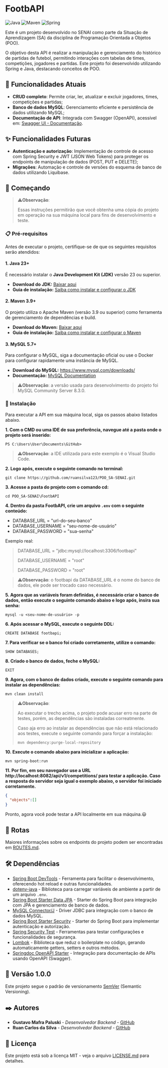 # FootbAPI

![Java](https://img.shields.io/badge/java-23%2B-orange)
![Maven](https://img.shields.io/badge/maven-3.9%2B-blue)
![Spring](https://img.shields.io/badge/spring--boot-3.3.4-brightgreen)

Este é um projeto desenvolvido no SENAI como parte da Situação de Aprendizagem (SA) da disciplina de Programação Orientada a Objetos (POO).

O objetivo desta API é realizar a manipulação e gerenciamento do histórico de partidas de futebol, permitindo interações com tabelas de times, competições, jogadores e partidas. Este projeto foi desenvolvido utilizando Spring e Java, destacando conceitos de POO.

## 📌 Funcionalidades Atuais

- **CRUD completo**: Permite criar, ler, atualizar e excluir jogadores, times, competições e partidas;
- **Banco de dados MySQL**: Gerenciamento eficiente e persistência de dados utilizando MySQL;
- **Documentação de API**: Integrada com Swagger (OpenAPI), acessível em: [Swagger UI - Documentação](http://localhost:8082/api/v1/swagger-ui/index.html).

## ✨ Funcionalidades Futuras

- **Autenticação e autorização**: Implementação de controle de acesso com Spring Security e JWT (JSON Web Tokens) para proteger os endpoints de manipulação de dados (POST, PUT e DELETE);
- **Migrações**: Automação e controle de versões do esquema de banco de dados utilizando Liquibase.

## 🚀 Começando

> ⚠️**Observação**:
>
> Essas instruções permitirão que você obtenha uma cópia do projeto em operação na sua máquina local para fins de desenvolvimento e teste.

### 📋 Pré-requisitos

Antes de executar o projeto, certifique-se de que os seguintes requisitos serão atendidos:

#### 1. **Java 23+**

É necessário instalar o **Java Development Kit (JDK)** versão 23 ou superior.

- **Download do JDK:** [Baixar aqui](https://www.oracle.com/br/java/technologies/downloads/)  
- **Guia de instalação:** [Saiba como instalar e configurar o JDK](https://www.devmedia.com.br/instalacao-e-configuracao-do-pacote-java-jdk/23749)

#### 2. **Maven 3.9+**

O projeto utiliza o Apache Maven (versão 3.9 ou superior) como ferramenta de gerenciamento de dependências e build.

- **Download do Maven:** [Baixar aqui](https://maven.apache.org/download.cgi)  
- **Guia de instalação:** [Saiba como instalar e configurar o Maven](https://maven.apache.org/install.html)

#### 3. **MySQL 5.7+**

Para configurar o MySQL, siga a documentação oficial ou use o Docker para configurar rapidamente uma instância de MySQL.

- **Download do MySQL:** https://www.mysql.com/downloads/
- **Documentação:** [MySQL Documentation](https://dev.mysql.com/doc/)

> ⚠️**Observação**: a versão usada para desenvolvimento do projeto foi MySQL Community Server 8.3.0.

### 🔧 Instalação

Para executar a API em sua máquina local, siga os passos abaixo listados abaixo.

**1. Com o CMD ou uma IDE de sua preferência, navegue até a pasta onde o projeto será inserido:**
```
PS C:\Users\User\Documents\GitHub>
```
> ⚠️**Observação**: a IDE utilizada para este exemplo é o Visual Studio Code.

**2. Logo após, execute o seguinte comando no terminal:**
```
git clone https://github.com/ruansilva123/POO_SA-SENAI.git
```

**3. Acesse a pasta do projeto com o comando cd:**
```
cd POO_SA-SENAI\FootbAPI
```

**4. Dentro da pasta FootbAPI, crie um arquivo `.env` com o seguinte conteúdo:**

- DATABASE_URL = "url-do-seu-banco"
- DATABASE_USERNAME = "seu-nome-de-usuário"
- DATABASE_PASSWORD = "sua-senha"

Exemplo real:
> DATABASE_URL = "jdbc:mysql://localhost:3306/footbapi"
> 
> DATABASE_USERNAME = "root"
> 
> DATABASE_PASSWORD = "root"

> ⚠️**Observação**: o footbapi da DATABASE_URL é o nome do banco de dados, ele pode ser trocado caso necessário.

**5. Agora que as variáveis foram definidas, é necessário criar o banco de dados, então execute o seguinte comando abaixo e logo após, insira sua senha:**
```
mysql -u <seu-nome-de-usuário> -p
```

**6. Após acessar o MySQL, execute o seguinte DDL:**
```
CREATE DATABASE footbapi;
```

**7. Para verificar se o banco foi criado corretamente, utilize o comando:**
```
SHOW DATABASES;
```

**8. Criado o banco de dados, feche o MySQL:**
```
EXIT
```

**9. Agora, com o banco de dados criado, execute o seguinte comando para instalar as dependências:**
```
mvn clean install
```

> ⚠️**Observação**:
>
> Ao executar o trecho acima, o projeto pode acusar erro na parte de testes, porém, as dependências são instaladas correatmente.
>
> Caso aja erro ao instalar as dependências que não está relacionado aos testes, execute o seguinte comando para forçar a instalação:
> ```
> mvn dependency:purge-local-repository
> ```

**10. Execute o comando abaixo para inicializar a aplicação:**
```
mvn spring-boot:run
```

**11. Por fim, em seu navegador use a URL http://localhost:8082/api/v1/competitions/ para testar a aplicação. Caso a resposta do servidor seja igual o exemplo abaixo, o servidor foi iniciado corretamente.**
```json
{
  "objects":[]
}
```

Pronto, agora você pode testar a API localmente em sua máquina.😃

## 🔗 Rotas

Maiores informações sobre os endpoints do projeto podem ser encontradas em [ROUTES.md](https://github.com/ruansilva123/POO_SA-SENAI/blob/main/docs/ROUTES.md).

## 🛠️ Dependências

* [Spring Boot DevTools](https://docs.spring.io/spring-boot/docs/current/reference/html/using.html#using.devtools) - Ferramenta para facilitar o desenvolvimento, oferecendo hot reload e outras funcionalidades.
* [dotenv-java](https://github.com/cdimascio/dotenv-java) - Biblioteca para carregar variáveis de ambiente a partir de um arquivo `.env`.
* [Spring Boot Starter Data JPA](https://spring.io/projects/spring-data-jpa) - Starter do Spring Boot para integração com JPA e gerenciamento de banco de dados.
* [MySQL Connector/J](https://dev.mysql.com/doc/connector-j/en/) - Driver JDBC para integração com o banco de dados MySQL.
* [Spring Boot Starter Security](https://spring.io/projects/spring-security) - Starter do Spring Boot para implementar autenticação e autorização.
* [Spring Security Test](https://docs.spring.io/spring-security/site/docs/current/reference/html5/#testing) - Ferramentas para testar configurações e funcionalidades de segurança.
* [Lombok](https://projectlombok.org/) - Biblioteca que reduz o boilerplate no código, gerando automaticamente getters, setters e outros métodos.
* [Springdoc OpenAPI Starter](https://springdoc.org/) - Integração para documentação de APIs usando OpenAPI (Swagger).

## 📌 Versão 1.0.0

Este projeto segue o padrão de versionamento [SemVer](http://semver.org/) (Semantic Versioning).

## ✒️ Autores

* **Gustavo Mafra Paluski** - *Desenvolvedor Backend* - [GitHub](https://github.com/gustavsonpy)
* **Ruan Carlos da Silva** - *Desenvolvedor Backend* - [GitHub](https://github.com/ruansilva123)

## 📄 Licença

Este projeto está sob a licença MIT - veja o arquivo [LICENSE.md](https://github.com/ruansilva123/POO_SA-SENAI/blob/main/LICENSE) para detalhes.
